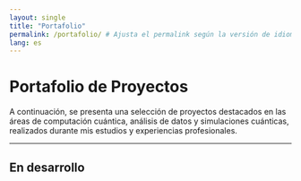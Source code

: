 ```yaml
---
layout: single
title: "Portafolio"
permalink: /portafolio/ # Ajusta el permalink según la versión de idioma
lang: es
---
```


# Portafolio de Proyectos

A continuación, se presenta una selección de proyectos destacados en las áreas de computación cuántica, análisis de datos y simulaciones cuánticas, realizados durante mis estudios y experiencias profesionales.

---

## **En desarrollo**